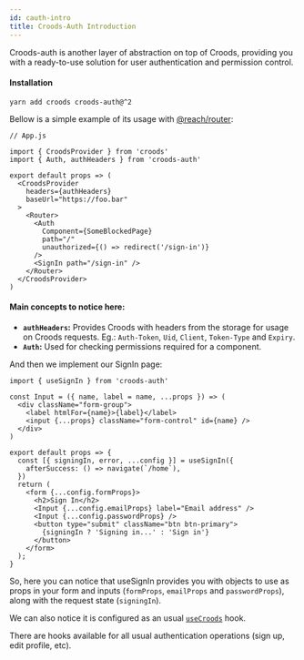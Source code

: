 ```yaml
---
id: cauth-intro
title: Croods-Auth Introduction
---
```


Croods-auth is another layer of abstraction on top of Croods, providing you with a ready-to-use solution for user authentication and permission control.

#### Installation

```
yarn add croods croods-auth@^2
```

Bellow is a simple example of its usage with [@reach/router](https://reach.tech/router):

```
// App.js

import { CroodsProvider } from 'croods'
import { Auth, authHeaders } from 'croods-auth'

export default props => (
  <CroodsProvider
    headers={authHeaders}
    baseUrl="https://foo.bar"
  >
    <Router>
      <Auth
        Component={SomeBlockedPage}
        path="/"
        unauthorized={() => redirect('/sign-in')}
      />
      <SignIn path="/sign-in" />
    </Router>
  </CroodsProvider>
)
```

#### Main concepts to notice here:

- **`authHeaders`:** Provides Croods with headers from the storage for usage on Croods requests. Eg.: `Auth-Token`, `Uid`, `Client`, `Token-Type` and `Expiry`.
- **`Auth`:** Used for checking permissions required for a component.

And then we implement our SignIn page:

```
import { useSignIn } from 'croods-auth'

const Input = ({ name, label = name, ...props }) => (
  <div className="form-group">
    <label htmlFor={name}>{label}</label>
    <input {...props} className="form-control" id={name} />
  </div>
)

export default props => {
  const [{ signingIn, error, ...config }] = useSignIn({
    afterSuccess: () => navigate(`/home`),
  })
  return (
    <form {...config.formProps}>
      <h2>Sign In</h2>
      <Input {...config.emailProps} label="Email address" />
      <Input {...config.passwordProps} />
      <button type="submit" className="btn btn-primary">
        {signingIn ? 'Signing in...' : 'Sign in'}
      </button>
    </form>
  );
}
```

So, here you can notice that useSignIn provides you with objects to use as props
in your form and inputs (`formProps`, `emailProps` and `passwordProps`), along with the request state (`signingIn`).

We can also notice it is configured as an usual [`useCroods`](/docs/use-croods-api) hook.

There are hooks available for all usual authentication operations (sign up, edit profile, etc).
